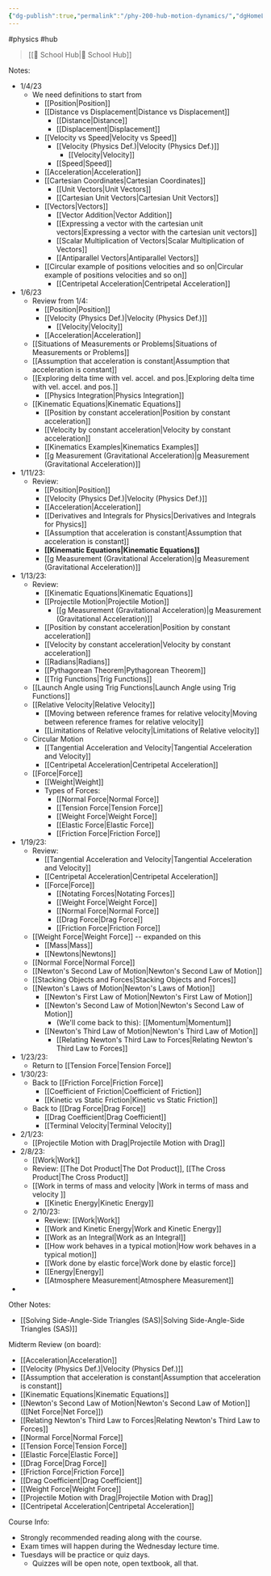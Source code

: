 ```yaml
---
{"dg-publish":true,"permalink":"/phy-200-hub-motion-dynamics/","dgHomeLink":true,"dgPassFrontmatter":false,"dgShowLocalGraph":true}
---
```


#physics #hub 
> [[🏫 School Hub|🏫 School Hub]]

Notes:
- 1/4/23
	- We need definitions to start from
		- [[Position|Position]]
		- [[Distance vs Displacement|Distance vs Displacement]]
			- [[Distance|Distance]]
			- [[Displacement|Displacement]]
		- [[Velocity vs Speed|Velocity vs Speed]]
			- [[Velocity (Physics Def.)|Velocity (Physics Def.)]]
				- [[Velocity|Velocity]]
			- [[Speed|Speed]]
		- [[Acceleration|Acceleration]]
		- [[Cartesian Coordinates|Cartesian Coordinates]]
			- [[Unit Vectors|Unit Vectors]]
			- [[Cartesian Unit Vectors|Cartesian Unit Vectors]]
		- [[Vectors|Vectors]]
			- [[Vector Addition|Vector Addition]]
			- [[Expressing a vector with the cartesian unit vectors|Expressing a vector with the cartesian unit vectors]]
			- [[Scalar Multiplication of Vectors|Scalar Multiplication of Vectors]]
			- [[Antiparallel Vectors|Antiparallel Vectors]]
		- [[Circular example of positions velocities and so on|Circular example of positions velocities and so on]]
			- [[Centripetal Acceleration|Centripetal Acceleration]]
- 1/6/23
	- Review from 1/4:
		- [[Position|Position]]
		- [[Velocity (Physics Def.)|Velocity (Physics Def.)]]
			- [[Velocity|Velocity]]
		- [[Acceleration|Acceleration]]
	- [[Situations of Measurements or Problems|Situations of Measurements or Problems]]
	- [[Assumption that acceleration is constant|Assumption that acceleration is constant]]
	- [[Exploring delta time with vel. accel. and pos.|Exploring delta time with vel. accel. and pos.]]
		- [[Physics Integration|Physics Integration]]
	- [[Kinematic Equations|Kinematic Equations]]
		- [[Position by constant acceleration|Position by constant acceleration]]
		- [[Velocity by constant acceleration|Velocity by constant acceleration]]
		- [[Kinematics Examples|Kinematics Examples]]
		- [[g Measurement (Gravitational Acceleration)|g Measurement (Gravitational Acceleration)]]
- 1/11/23:
	- Review:
		- [[Position|Position]]
		- [[Velocity (Physics Def.)|Velocity (Physics Def.)]]
		- [[Acceleration|Acceleration]]
		- [[Derivatives and Integrals for Physics|Derivatives and Integrals for Physics]]
		- [[Assumption that acceleration is constant|Assumption that acceleration is constant]]
		- **[[Kinematic Equations|Kinematic Equations]]**
		- [[g Measurement (Gravitational Acceleration)|g Measurement (Gravitational Acceleration)]]
- 1/13/23:
	- Review:
		- [[Kinematic Equations|Kinematic Equations]]
		- [[Projectile Motion|Projectile Motion]]
			- [[g Measurement (Gravitational Acceleration)|g Measurement (Gravitational Acceleration)]]
		- [[Position by constant acceleration|Position by constant acceleration]]
		- [[Velocity by constant acceleration|Velocity by constant acceleration]]
		- [[Radians|Radians]]
		- [[Pythagorean Theorem|Pythagorean Theorem]]
		- [[Trig Functions|Trig Functions]]
	- [[Launch Angle using Trig Functions|Launch Angle using Trig Functions]]
	- [[Relative Velocity|Relative Velocity]]
		- [[Moving between reference frames for relative velocity|Moving between reference frames for relative velocity]]
		- [[Limitations of Relative velocity|Limitations of Relative velocity]]
	- Circular Motion
		- [[Tangential Acceleration and Velocity|Tangential Acceleration and Velocity]]
		- [[Centripetal Acceleration|Centripetal Acceleration]]
	- [[Force|Force]]
		- [[Weight|Weight]]
		- Types of Forces:
			- [[Normal Force|Normal Force]]
			- [[Tension Force|Tension Force]]
			- [[Weight Force|Weight Force]]
			- [[Elastic Force|Elastic Force]]
			- [[Friction Force|Friction Force]]
- 1/19/23:
	- Review:
		- [[Tangential Acceleration and Velocity|Tangential Acceleration and Velocity]]
		- [[Centripetal Acceleration|Centripetal Acceleration]]
		- [[Force|Force]]
			- [[Notating Forces|Notating Forces]]
			- [[Weight Force|Weight Force]]
			- [[Normal Force|Normal Force]]
			- [[Drag Force|Drag Force]]
			- [[Friction Force|Friction Force]]
	- [[Weight Force|Weight Force]] -- expanded on this
		- [[Mass|Mass]]
		- [[Newtons|Newtons]]
	- [[Normal Force|Normal Force]]
	- [[Newton's Second Law of Motion|Newton's Second Law of Motion]]
	- [[Stacking Objects and Forces|Stacking Objects and Forces]]
	- [[Newton's Laws of Motion|Newton's Laws of Motion]]
		- [[Newton's First Law of Motion|Newton's First Law of Motion]]
		- [[Newton's Second Law of Motion|Newton's Second Law of Motion]]
			- (We'll come back to this): [[Momentum|Momentum]]
		- [[Newton's Third Law of Motion|Newton's Third Law of Motion]]
			- [[Relating Newton's Third Law to Forces|Relating Newton's Third Law to Forces]]
- 1/23/23:
	- Return to [[Tension Force|Tension Force]]
- 1/30/23:
	- Back to [[Friction Force|Friction Force]]
		- [[Coefficient of Friction|Coefficient of Friction]]
		- [[Kinetic vs Static Friction|Kinetic vs Static Friction]]
	- Back to [[Drag Force|Drag Force]]
		- [[Drag Coefficient|Drag Coefficient]]
		- [[Terminal Velocity|Terminal Velocity]]
- 2/1/23:
	- [[Projectile Motion with Drag|Projectile Motion with Drag]]
- 2/8/23:
	- [[Work|Work]]
	- Review: [[The Dot Product|The Dot Product]], [[The Cross Product|The Cross Product]]
	- [[Work in terms of mass and velocity |Work in terms of mass and velocity ]]
		- [[Kinetic Energy|Kinetic Energy]]
  - 2/10/23:
	  - Review: [[Work|Work]]
	  - [[Work and Kinetic Energy|Work and Kinetic Energy]]
	  - [[Work as an Integral|Work as an Integral]]
	  - [[How work behaves in a typical motion|How work behaves in a typical motion]]
	  - [[Work done by elastic force|Work done by elastic force]]
	  - [[Energy|Energy]]
	  - [[Atmosphere Measurement|Atmosphere Measurement]]
- 

Other Notes:
- [[Solving Side-Angle-Side Triangles (SAS)|Solving Side-Angle-Side Triangles (SAS)]]

Midterm Review (on board):
- [[Acceleration|Acceleration]]
- [[Velocity (Physics Def.)|Velocity (Physics Def.)]]
- [[Assumption that acceleration is constant|Assumption that acceleration is constant]]
- [[Kinematic Equations|Kinematic Equations]]
- [[Newton's Second Law of Motion|Newton's Second Law of Motion]] ([[Net Force|Net Force]])
- [[Relating Newton's Third Law to Forces|Relating Newton's Third Law to Forces]]
- [[Normal Force|Normal Force]]
- [[Tension Force|Tension Force]]
- [[Elastic Force|Elastic Force]]
- [[Drag Force|Drag Force]]
- [[Friction Force|Friction Force]]
- [[Drag Coefficient|Drag Coefficient]]
- [[Weight Force|Weight Force]]
- [[Projectile Motion with Drag|Projectile Motion with Drag]]
- [[Centripetal Acceleration|Centripetal Acceleration]]

Course Info:
- Strongly recommended reading along with the course.
- Exam times will happen during the Wednesday lecture time.
- Tuesdays will be practice or quiz days.
	- Quizzes will be open note, open textbook, all that.